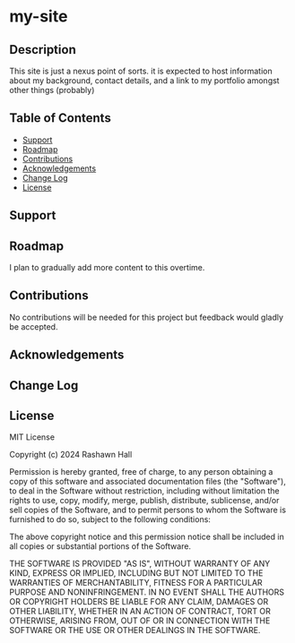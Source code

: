 # my-site

## Description 
This site is just a nexus point of sorts. it is expected to host information about my background, contact details, and a link to my portfolio amongst other things (probably)

## Table of Contents

- [Support](#support)
- [Roadmap](#roadmap)
- [Contributions](#contributions)
- [Acknowledgements](#acknowledgements)
- [Change Log](#change-log)
- [License](#license)

## Support

## Roadmap
I plan to gradually add more content to this overtime. 


## Contributions
No contributions will be needed for this project but feedback would gladly be accepted.

## Acknowledgements

## Change Log

## License
MIT License

Copyright (c) 2024 Rashawn Hall

Permission is hereby granted, free of charge, to any person obtaining a copy
of this software and associated documentation files (the "Software"), to deal
in the Software without restriction, including without limitation the rights
to use, copy, modify, merge, publish, distribute, sublicense, and/or sell
copies of the Software, and to permit persons to whom the Software is
furnished to do so, subject to the following conditions:

The above copyright notice and this permission notice shall be included in all
copies or substantial portions of the Software.

THE SOFTWARE IS PROVIDED "AS IS", WITHOUT WARRANTY OF ANY KIND, EXPRESS OR
IMPLIED, INCLUDING BUT NOT LIMITED TO THE WARRANTIES OF MERCHANTABILITY,
FITNESS FOR A PARTICULAR PURPOSE AND NONINFRINGEMENT. IN NO EVENT SHALL THE
AUTHORS OR COPYRIGHT HOLDERS BE LIABLE FOR ANY CLAIM, DAMAGES OR OTHER
LIABILITY, WHETHER IN AN ACTION OF CONTRACT, TORT OR OTHERWISE, ARISING FROM,
OUT OF OR IN CONNECTION WITH THE SOFTWARE OR THE USE OR OTHER DEALINGS IN THE
SOFTWARE.